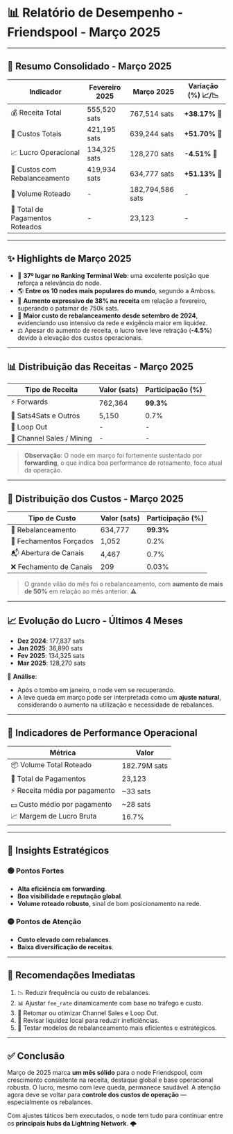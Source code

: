 # 📊 Relatório de Desempenho - Friendspool - Março 2025

---

## 📅 Resumo Consolidado - Março 2025

| Indicador                          | Fevereiro 2025 | Março 2025 | Variação (%) 📈/📉 |
|------------------------------------|----------------|------------|-------------------|
| 💰 Receita Total                   | 555,520 sats   | 767,514 sats | **+38.17%** 🔼     |
| 💸 Custos Totais                   | 421,195 sats   | 639,244 sats | **+51.70%** 🔼     |
| 📈 Lucro Operacional               | 134,325 sats   | 128,270 sats | **-4.51%** 🔽      |
| 🔁 Custos com Rebalanceamento      | 419,934 sats   | 634,777 sats | **+51.13%** 🔼     |
| 🧾 Volume Roteado                  | -              | 182,794,586 sats | -           |
| 🔄 Total de Pagamentos Roteados   | -              | 23,123      | -                 |

---

## ✨ Highlights de Março 2025

- 🥉 **37º lugar no Ranking Terminal Web**: uma excelente posição que reforça a relevância do node.
- 🌎 **Entre os 10 nodes mais populares do mundo**, segundo a Amboss.
- 🔼 **Aumento expressivo de 38% na receita** em relação a fevereiro, superando o patamar de 750k sats.
- 🔁 **Maior custo de rebalanceamento desde setembro de 2024**, evidenciando uso intensivo da rede e exigência maior em liquidez.
- ⚖️ Apesar do aumento de receita, o lucro teve leve retração (**-4.5%**) devido à elevação dos custos operacionais.

---

## 📊 Distribuição das Receitas - Março 2025

| Tipo de Receita         | Valor (sats) | Participação (%) |
|-------------------------|--------------|------------------|
| ⚡ Forwards              | 762,364      | **99.3%**        |
| 🎯 Sats4Sats e Outros    | 5,150        | 0.7%             |
| 🔄 Loop Out             | -            | -                |
| 💎 Channel Sales / Mining | -          | -                |

> **Observação**: O node em março foi fortemente sustentado por **forwarding**, o que indica boa performance de roteamento, foco atual da operação.

---

## 🧾 Distribuição dos Custos - Março 2025

| Tipo de Custo             | Valor (sats) | Participação (%) |
|---------------------------|--------------|------------------|
| 🔁 Rebalanceamento         | 634,777      | **99.3%**        |
| 🚪 Fechamentos Forçados    | 1,052        | 0.2%             |
| 📬 Abertura de Canais      | 4,467        | 0.7%             |
| ❌ Fechamento de Canais    | 209          | 0.03%            |

> O grande vilão do mês foi o rebalanceamento, com **aumento de mais de 50%** em relação ao mês anterior. ⚠️

---

## 📈 Evolução do Lucro - Últimos 4 Meses

- **Dez 2024**: 177,837 sats  
- **Jan 2025**: 36,890 sats  
- **Fev 2025**: 134,325 sats  
- **Mar 2025**: 128,270 sats

🧠 **Análise**:
- Após o tombo em janeiro, o node vem se recuperando.
- A leve queda em março pode ser interpretada como um **ajuste natural**, considerando o aumento na utilização e necessidade de rebalances.

---

## 🚀 Indicadores de Performance Operacional

| Métrica                        | Valor |
|-------------------------------|-------|
| 📦 Volume Total Roteado       | 182.79M sats |
| 🔄 Total de Pagamentos        | 23,123 |
| ⚡ Receita média por pagamento| ~33 sats |
| 💵 Custo médio por pagamento  | ~28 sats |
| 📈 Margem de Lucro Bruta      | 16.7%  |

---

## 🧠 Insights Estratégicos

### 🟢 Pontos Fortes
- **Alta eficiência em forwarding**.
- **Boa visibilidade e reputação global**.
- **Volume roteado robusto**, sinal de bom posicionamento na rede.

### 🟡 Pontos de Atenção
- **Custo elevado com rebalances**.
- **Baixa diversificação de receitas**.

---

## 🔧 Recomendações Imediatas

1. 📉 Reduzir frequência ou custo de rebalances.
2. 📊 Ajustar `fee_rate` dinamicamente com base no tráfego e custo.
3. 💼 Retomar ou otimizar Channel Sales e Loop Out.
4. 📍 Revisar liquidez local para reduzir ineficiências.
5. 🧪 Testar modelos de rebalanceamento mais eficientes e estratégicos.

---

## ✅ Conclusão

Março de 2025 marca **um mês sólido** para o node Friendspool, com crescimento consistente na receita, destaque global e base operacional robusta. O lucro, mesmo com leve queda, permanece saudável. A atenção agora deve se voltar para **controle dos custos de operação** — especialmente os rebalances.

Com ajustes táticos bem executados, o node tem tudo para continuar entre os **principais hubs da Lightning Network**. 🌩️

